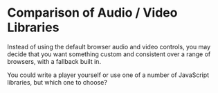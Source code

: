 Comparison of Audio / Video Libraries
=====================================

Instead of using the default browser audio and video controls, you may decide that you want something custom and consistent over a range of browsers, with a fallback built in.

You could write a player yourself or use one of a number of JavaScript libraries, but which one to choose?




